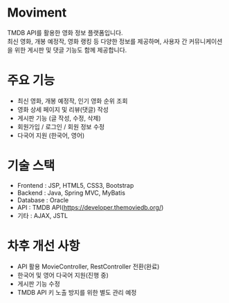 # Moviment
TMDB API를 활용한 영화 정보 플랫폼입니다. <br>
최신 영화, 개봉 예정작, 영화 랭킹 등 다양한 정보를 제공하며, 사용자 간 커뮤니케이션을 위한 게시판 및 댓글 기능도 함께 제공합니다.

# 주요 기능
* 최신 영화, 개봉 예정작, 인기 영화 순위 조회
* 영화 상세 페이지 및 리뷰(댓글) 작성
* 게시판 기능 (글 작성, 수정, 삭제)
* 회원가입 / 로그인 / 회원 정보 수정
* 다국어 지원 (한국어, 영어)

# 기술 스택
* Frontend : JSP, HTML5, CSS3, Bootstrap
* Backend : Java, Spring MVC, MyBatis
* Database : Oracle
* API : TMDB API(https://developer.themoviedb.org/)
* 기타 : AJAX, JSTL

# 차후 개선 사항
* API 활용 MovieController, RestController 전환(완료)
* 한국어 및 영어 다국어 지원(진행 중)
* 게시판 기능 수정
* TMDB API 키 노출 방지를 위한 별도 관리 예정


